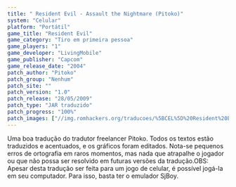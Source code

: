 ```yaml
---
title: " Resident Evil - Assault the Nightmare (Pitoko)"
system: "Celular"
platform: "Portátil"
game_title: "Resident Evil"
game_category: "Tiro em primeira pessoa"
game_players: "1"
game_developer: "LivingMobile"
game_publisher: "Capcom"
game_release_date: "2004"
patch_author: "Pitoko"
patch_group: "Nenhum"
patch_site: ""
patch_version: "1.0"
patch_release: "28/05/2009"
patch_type: "JAR traduzido"
patch_progress: "100%"
patch_images: ["//img.romhackers.org/traducoes/%5BCEL%5D%20Resident%20Evil%20-%20Assault%20the%20Nightmare%20-%20Pitoko%20-%201.png","//img.romhackers.org/traducoes/%5BCEL%5D%20Resident%20Evil%20-%20Assault%20the%20Nightmare%20-%20Pitoko%20-%202.png","//img.romhackers.org/traducoes/%5BCEL%5D%20Resident%20Evil%20-%20Assault%20the%20Nightmare%20-%20Pitoko%20-%203.png"]
---
```

Uma boa tradução do tradutor freelancer Pitoko. Todos os textos estão traduzidos e acentuados, e os gráficos foram editados. Nota-se pequenos erros de ortografia em raros momentos, mas nada que atrapalhe o jogador ou que não possa ser resolvido em futuras versões da tradução.OBS: Apesar desta tradução ser feita para um jogo de celular, é possível jogá-la em seu computador. Para isso, basta ter o emulador SjBoy.